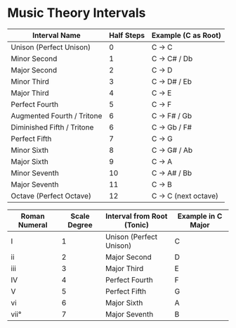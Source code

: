 # Music Theory Intervals

| Interval Name              | Half Steps | Example (C as Root) |
|----------------------------|------------|---------------------|
| Unison (Perfect Unison)    | 0          | C → C               |
| Minor Second               | 1          | C → C# / Db         |
| Major Second               | 2          | C → D               |
| Minor Third                | 3          | C → D# / Eb         |
| Major Third                | 4          | C → E               |
| Perfect Fourth             | 5          | C → F               |
| Augmented Fourth / Tritone | 6          | C → F# / Gb         |
| Diminished Fifth / Tritone | 6          | C → Gb / F#         |
| Perfect Fifth              | 7          | C → G               |
| Minor Sixth                | 8          | C → G# / Ab         |
| Major Sixth                | 9          | C → A               |
| Minor Seventh              | 10         | C → A# / Bb         |
| Major Seventh              | 11         | C → B               |
| Octave (Perfect Octave)    | 12         | C → C (next octave) |

| Roman Numeral| Scale Degree| Interval from Root (Tonic)| Example in C Major |
|--------------|-------------|---------------------------|--------------------|
| I            | 1           | Unison (Perfect Unison)   | C                  |
| ii           | 2           | Major Second              | D                  |
| iii          | 3           | Major Third               | E                  |
| IV           | 4           | Perfect Fourth            | F                  |
| V            | 5           | Perfect Fifth             | G                  |
| vi           | 6           | Major Sixth               | A                  |
| vii°         | 7           | Major Seventh             | B                  |
